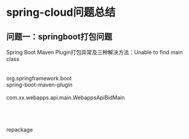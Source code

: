# spring-cloud问题总结
## 问题一：springboot打包问题
Spring Boot Maven Plugin打包异常及三种解决方法：Unable to find main class</br>
 <plugins></br>
            <plugin></br>
                <groupId>org.springframework.boot</groupId></br>
                <artifactId>spring-boot-maven-plugin</artifactId></br>
                <configuration></br>
                    <mainClass>com.xx.webapps.api.main.WebappsApiBidMain</mainClass></br>
                </configuration></br>
                <executions></br>
                    <execution></br>
                        <goals></br>
                            <goal>repackage</goal></br>
                        </goals></br>
                    </execution></br>
                </executions></br>
            </plugin></br>
        </plugins></br>
